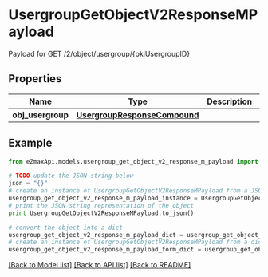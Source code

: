 # UsergroupGetObjectV2ResponseMPayload

Payload for GET /2/object/usergroup/{pkiUsergroupID}

## Properties

Name | Type | Description | Notes
------------ | ------------- | ------------- | -------------
**obj_usergroup** | [**UsergroupResponseCompound**](UsergroupResponseCompound.md) |  | 

## Example

```python
from eZmaxApi.models.usergroup_get_object_v2_response_m_payload import UsergroupGetObjectV2ResponseMPayload

# TODO update the JSON string below
json = "{}"
# create an instance of UsergroupGetObjectV2ResponseMPayload from a JSON string
usergroup_get_object_v2_response_m_payload_instance = UsergroupGetObjectV2ResponseMPayload.from_json(json)
# print the JSON string representation of the object
print UsergroupGetObjectV2ResponseMPayload.to_json()

# convert the object into a dict
usergroup_get_object_v2_response_m_payload_dict = usergroup_get_object_v2_response_m_payload_instance.to_dict()
# create an instance of UsergroupGetObjectV2ResponseMPayload from a dict
usergroup_get_object_v2_response_m_payload_form_dict = usergroup_get_object_v2_response_m_payload.from_dict(usergroup_get_object_v2_response_m_payload_dict)
```
[[Back to Model list]](../README.md#documentation-for-models) [[Back to API list]](../README.md#documentation-for-api-endpoints) [[Back to README]](../README.md)


